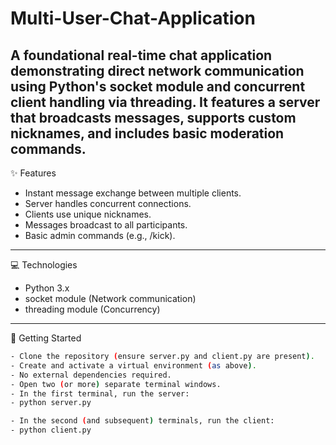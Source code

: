 # Multi-User-Chat-Application
A foundational real-time chat application demonstrating direct network communication using Python's socket module and concurrent client handling via threading. It features a server that broadcasts messages, supports custom nicknames, and includes basic moderation commands.
---
✨ Features
- Instant message exchange between multiple clients.
- Server handles concurrent connections.
- Clients use unique nicknames.
- Messages broadcast to all participants.
- Basic admin commands (e.g., /kick).
---
💻 Technologies
- Python 3.x
- socket module (Network communication)
- threading module (Concurrency)
---
🚀 Getting Started
```bash
- Clone the repository (ensure server.py and client.py are present).
- Create and activate a virtual environment (as above).
- No external dependencies required.
- Open two (or more) separate terminal windows.
- In the first terminal, run the server:
- python server.py

- In the second (and subsequent) terminals, run the client:
- python client.py
